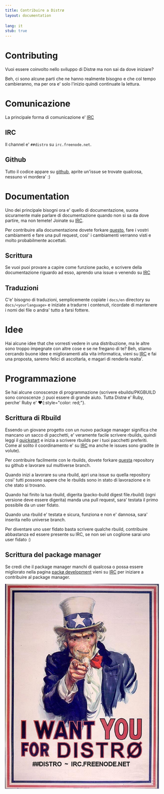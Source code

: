 ```yaml
---
title: Contribuire a Distrø
layout: documentation

lang: it
stub: true
---
```


Contributing
============
Vuoi essere coinvolto nello sviluppo di Distrø ma non sai da dove iniziare?

Beh, ci sono alcune parti che ne hanno realmente bisogno e che col tempo cambieranno, ma per ora e' solo l'inizio
quindi continuate la lettura.

Comunicazione
=============
La principale forma di comunicazione e'  [IRC](#irc)

IRC
---
Il channel e' `##distro` su `irc.freenode.net`.

Github
------
Tutto il codice appare su [github](http://github.com/distro), aprite un'issue se trovate qualcosa,
nessuno vi mordera' :)

Documentation
=============
Uno dei principale bisogni ora e' quello di documentazione, suona sicuramente male parlare di documentazione
quando non si sa da dove partire, ma non temete! Joinate su  [IRC](#irc).

Per contribuire alla documentazione dovete forkare [questo](https://github.com/distro/distro.github.com),
fare i vostri cambiamenti e fare una pull request, cosi' i cambiamenti verranno visti e molto probabilmente accettati.

Scrittura
---------
Se vuoi puoi provare a capire come funzione packo, e scrivere della documentazione riguardo ad esso,
aprendo una issue o venendo su [IRC](#irc)

Traduzioni
----------
C'e' bisogno di traduzioni, semplicemente copiate i `docs/en` directory su `docs/<yourlanguage>`
e iniziate a tradurre i contenuti, ricordate di mantenere i nomi dei file o andra' tutto a farsi fottere.

Idee
====
Hai alcune idee that che vorresti vedere in una distribuzione, ma le altre sono troppo impegnate
con altre cose e se ne fregano di te? Beh, stiamo cercando buone idee e miglioramenti alla vita informatica,
vieni su [IRC](#irc) e fai una proposta, saremo felici di ascoltarla, e magari di renderla realta'.

Programmazione
==============
Se hai alcune conoscenze di programmazione (scrivere ebuilds/PKGBUILD sono conoscenze ;) puoi essere di grande aiuto.
Tutta Distrø e' Ruby, perche' Ruby e' 
**♥**{:style="color: red;"}.

Scrittura di Rbuild
-------------------
Essendo un giovane progetto con un nuovo package manager significa che mancano un sacco di pacchetti,
e' veramente facile scrivere rbuilds, quindi leggi il [quickstart](/docs/packo/quickstart.html) e inizia a scrivere rbuilds per i tuoi pacchetti preferiti.
Come al solito il coordinamento e' su [IRC](#irc) ma anche le issues sono gradite (e volute).

Per contribuire facilmente con le rbuilds, dovete forkare [questa](https://github.com/distro/source) repository
su github e lavorare sul multiverse branch.

Quando inizi a lavorare su una rbuild, apri una issue su quella repository cosi' tutti possono sapere che le rbuilds
sono in stato di lavorazione e in che stato si trovano.

Quando hai finito la tua rbuild, digerita (packo-build digest file.rbuild) (ogni versione deve essere digerita) 
manda una pull request, sara' testata il primo possibile da un user fidato.

Quando una rbuild e' testata e sicura, funziona e non e' dannosa, sara' inserita nello universe
branch.

Per diventare uno user fidato basta scrivere qualche rbuild, contribuire abbastanza ed essere presente su IRC, se non sei un coglione
sarai uno user fidato :)

Scrittura del package manager
-----------------------------
Se credi che il package manager manchi di qualcosa o possa essere migliorato nella pagina
[packø development](/docs/packo/development/index.html) vieni su [IRC](#irc) per iniziare a contribuire al package manager.

<p><center>
  <img src="/images/uncle_ditto.jpg"/>
</center></p>
